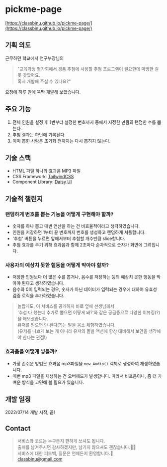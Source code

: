 # pickme-page

[https://classbinu.github.io/pickme-page/](https://classbinu.github.io/pickme-page/)

## 기획 의도
근무하던 학교에서 연구부장님의
> "교육과정 평가회에서 경품 추첨에 사용할 추첨 프로그램이 필요한데 마땅한 걸 못 찾았어요.  
> 혹시 개발해 주실 수 있나요?"

요청에 하루 만에 뚝딱 개발해 보았습니다.

## 주요 기능
1. 전체 인원을 설정 후 1번부터 설정한 번호까지 중에서 지정한 만큼의 랜덤한 수를 뽑는다.
2. 추첨 결과는 하단에 기록된다.
3. 이미 뽑힌 사람은 초기화 전까지는 다시 뽑히지 않는다.

## 기술 스택
- HTML 파일 하나와 효과음 MP3 파일
- CSS Framework: [TailwindCSS](https://tailwindcss.com/)
- Component Library: [Daisy UI](https://daisyui.com/)

## 기술적 챌린지
### 랜덤하게 번호를 뽑는 기능을 어떻게 구현해야 할까?
- 숫자를 하나 뽑고 매번 연산을 하는 건 비효율적이라고 생각하였습니다.
- 인원을 저장하면 1부터 끝 번호까지 번호를 생성하고 랜덤하게 셔플합니다.
- '추첨' 버튼을 누르면 앞에서부터 추첨할 개수만큼 slice합니다.
- 추첨 효과를 주기 위해 효과음과 함께 2초마다 순차적으로 숫자가 화면에 그려집니다.

### 사용자의 예상치 못한 핼동을 어떻게 막아야 할까?
- 저장한 인원보다 더 많은 수를 뽑거나, 음수를 저장하는 등의 예상치 못한 행동을 막아야 된다고 생각하였습니다.
- 음수와 0이 입력되는 경우, 숫자가 아닌 데이터가 입력되는 경우에 대하여 유효성 검증 로직을 추가하였습니다.

> 놀랍게도, 이 서비스를 공개하자 바로 옆에 선생님께서  
'추첨 다 했는데 추가로 뽑으면 어떻게 돼?'와 같은 궁금증으로 다양한 어뷰징(?)을 해보셨습니다.  
유저를 믿으면 안 된다(?)는 말을 몸소 체험하였습니다.  
> (유저를 나쁘게 보는 게 아니라 유저의 돌발 액션에 항상 대비해서 보안을 생각해야 한다는 관점!)

### 효과음을 어떻게 넣을까?
- 가장 손쉬운 방법은 효과음 mp3파일을 `new Audio()` 객체로 생성하여 재생하였습니다.
- 매번 mp3 파일을 재생하는 건 오버헤드가 발생합니다. 따라서 비프음이나, 좀 더 가벼운 방식을 고민해 볼 필요가 있습니다.

## 개발 일정
2022/07/14 개발 시작, 끝!

## Contact
> 서비스와 코드는 누구든지 편하게 쓰셔도 됩니다.  
> 출처를 남겨주시면 감사하겠지만, 남기지 않으셔도 괜찮습니다.🙇‍♂️  
> 서비스에 대한 피드백, 질문은 언제든지 환영합니다.🥳  
classbinu@gmail.com
